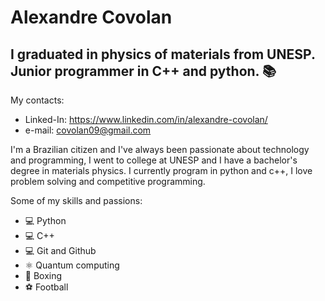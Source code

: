   # Alexandre Covolan

  ## I graduated in physics of materials from UNESP. Junior programmer in C++ and python. :books:

  My contacts:
  
  - Linked-In: https://www.linkedin.com/in/alexandre-covolan/
  - e-mail: covolan09@gmail.com
 
  I'm a Brazilian citizen and I've always been passionate about technology and programming, I went to college at UNESP and I have a bachelor's degree in materials physics. I currently program in python and c++, I love problem solving and competitive programming.
 
 
 Some of my skills and passions:
 
 - :computer: Python
 - :computer: C++
 - :computer: Git and Github
 - :atom_symbol: Quantum computing
 - :boxing_glove: Boxing
 - :soccer: Football
 
 
 <!---
- 👋 Hi, I’m @covolan
- 👀 I’m interested in Physics and Programming.
- 🌱 I’m currently learning Python, c++, c and git.
- 💞️ I’m looking to collaborate on open source projects and physics related material.
- 📫 How to reach me send-me and message on github or on my personal e-mail: covolan09@gmail.com


covolan/covolan is a ✨ special ✨ repository because its `README.md` (this file) appears on your GitHub profile.
You can click the Preview link to take a look at your changes.
--->
